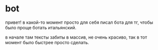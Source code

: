 # bot
привет! в какой-то момент просто для себя писал бота для тг, чтобы было проще ботать итальянский.

в начале там тексты забиты в массив, не очень красиво, так в тот момент было быстрее просто сделать.
